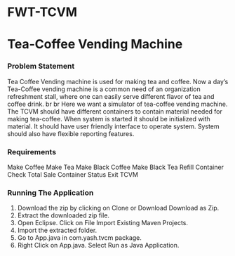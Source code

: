 # FWT-TCVM
# Tea-Coffee Vending Machine

### Problem Statement
  Tea Coffee Vending machine is used for making tea and coffee. Now a day’s Tea-Coffee
vending machine is a common need of an organization refreshment stall, where one can
easily serve different flavor of tea and coffee drink.
br 
br 
Here we want a simulator of tea-coffee vending machine. The TCVM should have different
containers to contain material needed for making tea-coffee. When system is started it should
be initialized with material. It should have user friendly interface to operate system. System
should also have flexible reporting features.

### Requirements
 Make Coffee
 Make Tea
 Make Black Coffee
 Make Black Tea
 Refill Container
 Check Total Sale
 Container Status
 Exit TCVM

### Running The Application
1. Download the zip by clicking on Clone or Download  Download as Zip.
2. Extract the downloaded zip file.
3. Open Eclipse. Click on File  Import  Existing Maven Projects.
4. Import the extracted folder.
5. Go to App.java in com.yash.tvcm package.
6. Right Click on App.java. Select Run as  Java Application.
